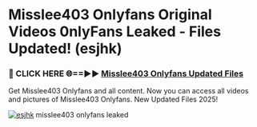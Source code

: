 # Misslee403 Onlyfans Original Videos 0nlyFans Leaked - Files Updated! (esjhk)

<h3>🔴 CLICK HERE 🌐==►► <a href="https://tinyurl.com/2jnfzry5" rel="nofollow">Misslee403 Onlyfans Updated Files</a></h3>

Get Misslee403 Onlyfans and all content. Now you can access all videos and pictures of Misslee403 Onlyfans. New Updated Files 2025!

[![esjhk](https://i.imgur.com/GyGTBgg.gif)](https://tinyurl.com/2jnfzry5)
misslee403 onlyfans leaked